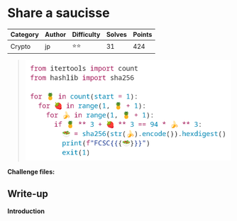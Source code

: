 # Share a saucisse

| Category | Author | Difficulty | Solves | Points |
| -------- | ------ | ---------- | ------ | ------ |
| Crypto   | jp     | ⭐️⭐️         | 31     | 424    |

> ![img](img/salade-de-fruits.png)

**Challenge files:**

## Write-up

**Introduction**


